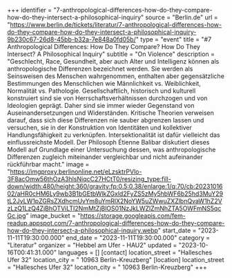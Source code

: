 +++
identifier = "7-anthropological-differences-how-do-they-compare-how-do-they-intersect-a-philosophical-inquiry"
source = "Berlin.de"
url = "https://www.berlin.de/tickets/literatur/7-anthropological-differences-how-do-they-compare-how-do-they-intersect-a-philosophical-inquiry-9b230c67-26d8-45bb-b32a-7e848a0fd05b/"
type = "event"
title = "#7 Anthropological Differences: How Do They Compare? How Do They Intersect? A Philosophical Inquiry"
subtitle = "On Violence"
description = "Geschlecht, Race, Gesundheit, aber auch Alter und Intelligenz können als anthropologische Differenzen bezeichnet werden. Sie werden als Seinsweisen des Menschen wahrgenommen, enthalten aber gegensätzliche Bestimmungen des Menschlichen wie Männlichkeit vs. Weiblichkeit, Normalität vs. Pathologie. Gesellschaftlich, historisch und kulturell konstruiert sind sie von Herrschaftsverhältnissen durchzogen und von Ideologien geprägt. Daher sind sie immer wieder Gegenstand von Auseinandersetzungen und Widerständen. Kritische Theorien verweisen darauf, dass sich diese Differenzen nie sauber abgrenzen lassen und versuchen, sie in der Konstruktion von Identitäten und kollektiver Handlungsfähigkeit zu verknüpfen. Intersektionalität ist dafür vielleicht das einflussreichste Modell. Der Philosoph Étienne Balibar diskutiert dieses Modell auf Grundlage einer Untersuchung dessen, was anthropologische Differenzen zugleich miteinander vergleichbar und nicht aufeinander rückführbar macht."
image = "https://imgproxy.berlinonline.net/eLzsktrPVlo-3F8acOmw56thOzA3hlsNiqcC27HCtT0/resizing_type:fill-down/width:480/height:360/gravity:fp:0.5:0.38/enlarge:1/q:70/cb:2023101602/aHR0cHM6Ly9wb3B1bGEtbWlkZGxld2FyZS5zMy5hbWF6b25hd3MuY29tL2JvLW1pZGRsZXdhcmUvYm8uYmRlX2NoYW5uZWwuZXZlbnQvaW1hZ2VzLzQ1LzQ4ZjBhOTViLTI2NmMtZjBlOS01NzJkLWZlZmNhZTA5OWFmNS5qcGc.jpg"
image_bucket = "https://storage.googleapis.com/fem-readup.appspot.com/7-anthropological-differences-how-do-they-compare-how-do-they-intersect-a-philosophical-inquiry.webp"
start_date = "2023-11-11T19:30:00.000"
end_date = "2023-11-11T19:30:00.000"
category = "Literatur"
organizer = "Hebbel am Ufer - HAU2"
updated = "2023-10-16T00:41:31.000"
languages = []
[contact]
location_street = "Hallesches Ufer 32"
location_city = " 10963 Berlin-Kreuzberg"
[location]
location_street = "Hallesches Ufer 32"
location_city = " 10963 Berlin-Kreuzberg"
+++